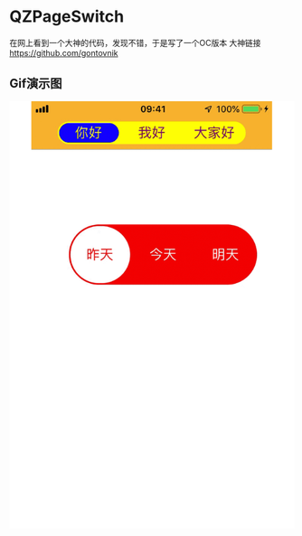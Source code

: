 # QZPageSwitch
在网上看到一个大神的代码，发现不错，于是写了一个OC版本
大神链接 https://github.com/gontovnik
## Gif演示图
![image](https://github.com/StephenQin/QZPageSwitch/blob/master/演示.gif)
